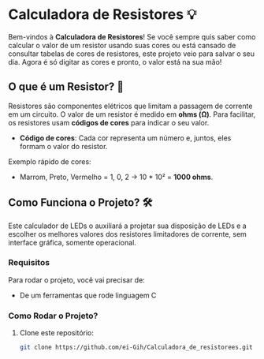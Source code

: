 
# Calculadora de Resistores 💡

Bem-vindos à **Calculadora de Resistores**! Se você sempre quis saber como calcular o valor de um resistor usando suas cores ou está cansado de consultar tabelas de cores de resistores, este projeto veio para salvar o seu dia. Agora é só digitar as cores e pronto, o valor está na sua mão!

## O que é um Resistor? 🤔

Resistores são componentes elétricos que limitam a passagem de corrente em um circuito. O valor de um resistor é medido em **ohms (Ω)**. Para facilitar, os resistores usam **códigos de cores** para indicar o seu valor.

- **Código de cores**: Cada cor representa um número e, juntos, eles formam o valor do resistor.

Exemplo rápido de cores:
- Marrom, Preto, Vermelho = 1, 0, 2 → 10 * 10² = **1000 ohms**.

## Como Funciona o Projeto? 🛠️

Este calculador de LEDs o auxiliará a projetar sua disposição de LEDs e a escolher os melhores valores dos resistores limitadores de corrente, sem interface gráfica, somente operacional.

### Requisitos

Para rodar o projeto, você vai precisar de:

- De um ferramentas que rode linguagem C

### Como Rodar o Projeto?

1. Clone este repositório:
   ```bash
   git clone https://github.com/ei-Gih/Calculadora_de_resistorees.git


